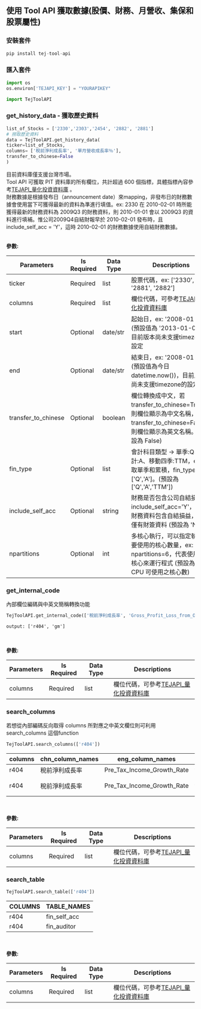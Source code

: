 ## 使用 Tool API 獲取數據(股價、財務、月營收、集保和股票屬性)
### 安裝套件
```python
pip install tej-tool-api
```

### 匯入套件
```python
import os
os.environ['TEJAPI_KEY'] = "YOURAPIKEY"

import TejToolAPI
```
### get_history_data - 獲取歷史資料<br>

```python
list_of_Stocks = ['2330','2303','2454', '2882', '2881']
# 撈取歷史資料
data = TejToolAPI.get_history_data(
ticker=list_of_Stocks,
columns= ['稅前淨利成長率', '單月營收成長率％'], 
transfer_to_chinese=False
)
```
目前資料庫僅支援台灣市場。<br>
Tool API 可獲取 PIT 資料庫的所有欄位，共計超過 600 個指標，具體指標內容參考[TEJAPI_量化投資資料庫](http://10.10.10.66/datatables.html?db=TWN&t=%E5%8F%B0%E7%81%A3%E8%B3%87%E6%96%99%E5%BA%AB#G%E9%87%8F%E5%8C%96%E6%8A%95%E8%B3%87) 。<br>
財務數據是根據發布日（announcement date）來mapping，非發布日的財務數據會使用當下可獲得最新的資料為準進行填值。ex: 2330 在 2010-02-01 時所能獲得最新的財務資料為 2009Q3 的財務資料，則 2010-01-01 會以 2009Q3 的資料進行填補。惟公司2009Q4自結財報早於 2010-02-01 發布時，且 include_self_acc = 'Y'，這時 2010-02-01 的財務數據使用自結財務數據。<br>
<br>

**參數:**


| Parameters | Is Required | Data Type | Descriptions |
|------------|-------------|-----------|--------------|
| ticker     | Required    | list      | 股票代碼，ex: ['2330', '2881', '2882'] |
| columns    | Required    | list      | 欄位代碼，可參考[TEJAPI_量化投資資料庫](http://10.10.10.66/datatables.html?db=TWN&t=%E5%8F%B0%E7%81%A3%E8%B3%87%E6%96%99%E5%BA%AB#G%E9%87%8F%E5%8C%96%E6%8A%95%E8%B3%87) |
| start      | Optional    | date/str  | 起始日，ex: '2008-01-01' (預設值為 '2013-01-01')，目前版本尚未支援timezone的設定 |
| end        | Optional    | date/str  | 結束日，ex: '2008-01-01' (預設值為今日 datetime.now())，目前版本尚未支援timezone的設定|
| transfer_to_chinese | Optional | boolean | 欄位轉換成中文，若 transfer_to_chinese=True，則欄位顯示為中文名稱，transfer_to_chinese=False，則欄位顯示為英文名稱。(預設為 False)|
| fin_type   | Optional    | list      | 會計科目類型 -> 單季:Q、累計:A、移動四季:TTM，ex: 撈取單季和累積，fin_type=['Q','A']。(預設為 ['Q','A','TTM']) |
| include_self_acc | Optional | string | 財務是否包含公司自結損益，include_self_acc='Y'，表示財務資料包含自結損益，否則僅有財簽資料 (預設為 'N') |
| npartitions | Optional    | int       | 多核心執行，可以指定執行所要使用的核心數量，ex: npartitions=6，代表使用6個核心來運行程式 (預設為當前 CPU 可使用之核心數) |


### get_internal_code  <br>
內部欄位編碼與中英文簡稱轉換功能

```python
TejToolAPI.get_internal_code(['稅前淨利成長率', 'Gross_Profit_Loss_from_Operations'])

```
```html
output: ['r404', 'gm']
```
<br>

**參數:**

| Parameters | Is Required | Data Type | Descriptions |
|------------|-------------|-----------|--------------|
| columns    | Required    | list      | 欄位代碼，可參考[TEJAPI_量化投資資料庫](http://10.10.10.66/datatables.html?db=TWN&t=%E5%8F%B0%E7%81%A3%E8%B3%87%E6%96%99%E5%BA%AB#G%E9%87%8F%E5%8C%96%E6%8A%95%E8%B3%87) |


### search_columns <br>
若想從內部編碼反向取得 columns 所對應之中英文欄位則可利用 search_columns 這個function <br>

```python
TejToolAPI.search_columns(['r404'])
```


| columns | chn_column_names | eng_column_names | table_names | TABLE_NAMES | API_TABLE | CHN_NAMES |
|---------|-----------------|------------------|-------------|--------------|-----------|-----------|
| r404    | 稅前淨利成長率    | Pre_Tax_Income_Growth_Rate | fin_self_acc | fin_self_acc | TWN/AFESTM1 | 財務-自結數 |
| r404    | 稅前淨利成長率    | Pre_Tax_Income_Growth_Rate | fin_board_select | fin_board_select | TWN/AFESTMD | 財務-董事決議數 |

<br>

**參數:**



| Parameters | Is Required | Data Type | Descriptions |
|------------|-------------|-----------|--------------|
| columns    | Required    | list      | 欄位代碼，可參考[TEJAPI_量化投資資料庫](http://10.10.10.66/datatables.html?db=TWN&t=%E5%8F%B0%E7%81%A3%E8%B3%87%E6%96%99%E5%BA%AB#G%E9%87%8F%E5%8C%96%E6%8A%95%E8%B3%87) |

### search_table <br>
```python
TejToolAPI.search_table(['r404'])
```

| COLUMNS | TABLE_NAMES | 
|---------|-----------------|
| r404    | fin_self_acc    |
| r404    | fin_auditor    |

<br>

**參數:**



| Parameters | Is Required | Data Type | Descriptions |
|------------|-------------|-----------|--------------|
| columns    | Required    | list      | 欄位代碼，可參考[TEJAPI_量化投資資料庫](http://10.10.10.66/datatables.html?db=TWN&t=%E5%8F%B0%E7%81%A3%E8%B3%87%E6%96%99%E5%BA%AB#G%E9%87%8F%E5%8C%96%E6%8A%95%E8%B3%87) |


